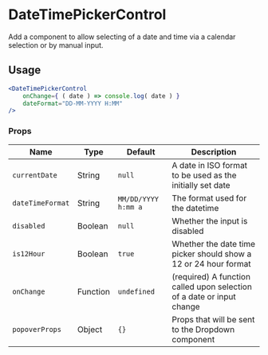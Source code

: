 # DateTimePickerControl

Add a component to allow selecting of a date and time via a calendar selection or by manual input.

## Usage

```jsx
<DateTimePickerControl
	onChange={ ( date ) => console.log( date ) }
	dateFormat="DD-MM-YYYY H:MM"
/>
```

### Props

| Name             | Type     | Default             | Description                                                           |
| ---------------- | -------- | ------------------- | --------------------------------------------------------------------- |
| `currentDate`    | String   | `null`              | A date in ISO format to be used as the initially set date             |
| `dateTimeFormat` | String   | `MM/DD/YYYY h:mm a` | The format used for the datetime                                      |
| `disabled`       | Boolean  | `null`              | Whether the input is disabled                                         |
| `is12Hour`       | Boolean  | `true`              | Whether the date time picker should show a 12 or 24 hour format       |
| `onChange`       | Function | `undefined`         | (required) A function called upon selection of a date or input change |
| `popoverProps`   | Object   | `{}`                | Props that will be sent to the Dropdown component                     |
